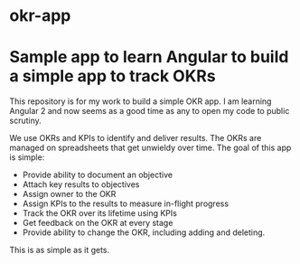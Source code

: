 # okr-app

# Sample app to learn Angular to build a simple app to track OKRs

This repository is for my work to build a simple OKR app. I am learning Angular 2 and now seems as a good time as any to
open my code to public scrutiny.

We use OKRs and KPIs to identify and deliver results. The OKRs are managed on spreadsheets that get unwieldy over time.
The goal of this app is simple:

- Provide ability to document an objective
- Attach key results to objectives
- Assign owner to the OKR
- Assign KPIs to the results to measure in-flight progress
- Track the OKR over its lifetime using KPIs
- Get feedback on the OKR at every stage
- Provide ability to change the OKR, including adding and deleting.

This is as simple as it gets.
